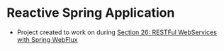 # Reactive Spring Application 
- Project created to work on during [Section 26: RESTFul WebServices with Spring WebFlux](https://www.udemy.com/course/spring-framework-5-beginner-to-guru/)
